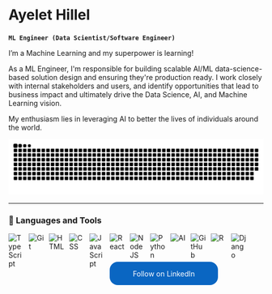 #  Ayelet Hillel

**`ML Engineer (Data Scientist/Software Engineer)`**

I’m a Machine Learning and my superpower is learning! 

As a ML Engineer, I'm responsible for building scalable AI/ML data-science-based solution design and ensuring they're production ready. I work closely with internal stakeholders and users, and identify opportunities that lead to business impact and ultimately drive the Data Science, AI, and Machine Learning vision.

My enthusiasm lies in leveraging AI to better the lives of individuals around the world. 


<div align="center">
  <a href="https://1999azzar.github.io/1999AZZAR/">
  <img  src="https://github.com/1999AZZAR/1999AZZAR/blob/main/resources/img/grid-snake.svg"
       alt="snake" /></a>
</div>

---

### 🧰 Languages and Tools


<img align="left" alt="TypeScript" width="30px" style="padding-right:10px;" src="https://cdn.jsdelivr.net/gh/devicons/devicon/icons/typescript/typescript-plain.svg" />
<img align="left" alt="Git" width="30px" style="padding-right:10px;" src="https://cdn.jsdelivr.net/gh/devicons/devicon/icons/git/git-original.svg" />
<img align="left" alt="HTML" width="30px" style="padding-right:10px;" src="https://cdn.jsdelivr.net/gh/devicons/devicon/icons/html5/html5-plain.svg" />
<img align="left" alt="CSS" width="30px" style="padding-right:10px;" src="https://cdn.jsdelivr.net/gh/devicons/devicon/icons/css3/css3-plain.svg" />
<img align="left" alt="JavaScript" width="30px" style="padding-right:10px;" src="https://cdn.jsdelivr.net/gh/devicons/devicon/icons/javascript/javascript-plain.svg" />
<img align="left" alt="React" width="30px" style="padding-right:10px;" src="https://cdn.jsdelivr.net/gh/devicons/devicon/icons/react/react-original.svg" />
<img align="left" alt="NodeJS" width="30px" style="padding-right:10px;" src="https://cdn.jsdelivr.net/gh/devicons/devicon/icons/nodejs/nodejs-original.svg" />
<img align="left" alt="Python" width="30px" style="padding-right:10px;" src="https://cdn.jsdelivr.net/gh/devicons/devicon/icons/python/python-plain.svg" />
<img align="left" alt="AI" width="30px" style="padding-right:10px;" src="https://static.vecteezy.com/system/resources/previews/006/662/139/original/artificial-intelligence-ai-processor-chip-icon-symbol-for-graphic-design-logo-web-site-social-media-mobile-app-ui-illustration-free-vector.jpg" />
<img align="left" alt="GitHub" width="30px" style="padding-right:10px;" src="https://cdn.jsdelivr.net/gh/devicons/devicon/icons/github/github-original.svg" />
<img align="left" alt="R" width="30px" style="padding-right:10px;" src="https://cdn4.iconfinder.com/data/icons/logos-and-brands/512/285_R_Project_logo-512.png" />
<img align="left" alt="Django" width="30px" style="padding-right:10px;" src="https://www.kojac.nl/tailwind/images/Frontend/django.png" />
<br />

#

<style>
    .libutton {
      display: flex;
      flex-direction: column;
      justify-content: center;
      padding: 7px;
      text-align: center;
      outline: none;
      text-decoration: none !important;
      color: #ffffff !important;
      width: 200px;
      height: 32px;
      border-radius: 16px;
      background-color: #0A66C2;
      font-family: "SF Pro Text", Helvetica, sans-serif;
    }
</style>
<a class="libutton" href="https://www.linkedin.com/comm/mynetwork/discovery-see-all?usecase=PEOPLE_FOLLOWS&followMember=ayelet-hillel" target="_blank">Follow on LinkedIn</a>
